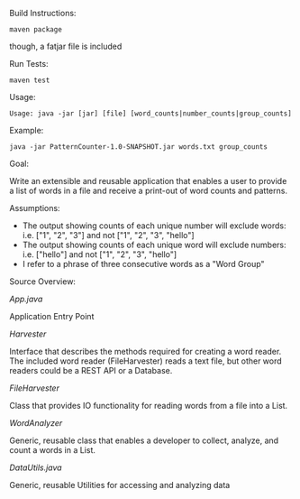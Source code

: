 Build Instructions:

`maven package`

though, a fatjar file is included

Run Tests:

`maven test`

Usage:

`Usage: java -jar [jar] [file] [word_counts|number_counts|group_counts]`

Example:

`java -jar PatternCounter-1.0-SNAPSHOT.jar words.txt group_counts`

Goal:

Write an extensible and reusable application that enables a user to provide 
a list of words in a file and receive a print-out of word counts and patterns.

Assumptions:

- The output showing counts of each unique number will exclude words: 
i.e. ["1", "2", "3"] and not ["1", "2", "3", "hello"]
- The output showing counts of each unique word will exclude numbers:
i.e. ["hello"] and not ["1", "2", "3", "hello"]
- I refer to a phrase of three consecutive words as a "Word Group"

Source Overview:

*App.java*

Application Entry Point

*Harvester*

Interface that describes the methods required for creating a word reader. The included word 
reader (FileHarvester) reads a text file, but other word readers could be a REST API or a Database.

*FileHarvester*

Class that provides IO functionality for reading words from a file into a List.

*WordAnalyzer*

Generic, reusable class that enables a developer to collect, analyze, and count a words in a List.

*DataUtils.java*

Generic, reusable Utilities for accessing and analyzing data
